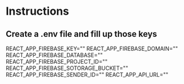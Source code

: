 
# Instructions

## Create a .env file and fill up those keys

REACT_APP_FIREBASE_KEY=""
REACT_APP_FIREBASE_DOMAIN=""
REACT_APP_FIREBASE_DATABASE=""
REACT_APP_FIREBASE_PROJECT_ID=""
REACT_APP_FIREBASE_SOTORAGE_BUCKET=""
REACT_APP_FIREBASE_SENDER_ID=""
REACT_APP_API_URL=""